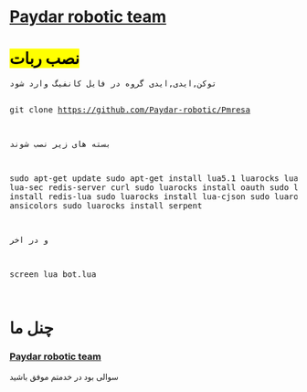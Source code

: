 <a href="telegram.me/Paydar_robotic"><h1>Paydar robotic team</h1></a>
<h1><mark>نصب ربات</mark></h1>
<pre>
توکن,ایدی,ایدی گروه در فایل کانفیگ وارد شود

git clone https://github.com/Paydar-robotic/Pmresa

بسته های زیر نصب شوند

sudo apt-get update
sudo apt-get install lua5.1 luarocks lua-socket lua-sec redis-server curl 
sudo luarocks install oauth 
sudo luarocks install redis-lua 
sudo luarocks install lua-cjson 
sudo luarocks install ansicolors 
sudo luarocks install serpent

و در اخر

screen lua bot.lua

</pre>
<h1>چنل ما</h1>
<a href="https://telegram.me/Paydar_robotic"><h3>Paydar robotic team</h3></a>

سوالی بود در خدمتم
موفق باشید
